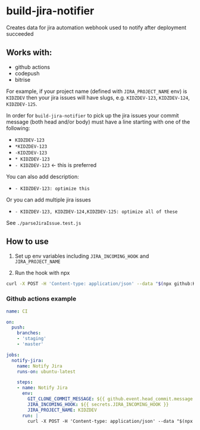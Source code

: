 # build-jira-notifier

Creates data for jira automation webhook used to notify after deployment succeeded

## Works with:
* github actions
* codepush
* bitrise

For example, if your project name (defined with `JIRA_PROJECT_NAME` env) is `KIDZDEV` then your jira issues will have slugs, e.g. `KIDZDEV-123`, `KIDZDEV-124`, `KIDZDEV-125`.

In order for `build-jira-notifier` to pick up the jira issues your commit message (both head and/or body) must have a line starting with one of the following:
* `KIDZDEV-123`
* `*KIDZDEV-123`
* `-KIDZDEV-123`
* `* KIDZDEV-123`
* `- KIDZDEV-123` <- this is preferred

You can also add description:
* `- KIDZDEV-123: optimize this`

Or you can add multiple jira issues
* `- KIDZDEV-123, KIDZDEV-124,KIDZDEV-125: optimize all of these`

See `./parseJiraIssue.test.js`


## How to use

1. Set up env variables including `JIRA_INCOMING_HOOK` and `JIRA_PROJECT_NAME`

2. Run the hook with npx
```bash
curl -X POST -H 'Content-type: application/json' --data "$(npx github:KidzToPros2018/build-jira-notifier)" "$JIRA_INCOMING_HOOK"
```

### Github actions example

```yaml
name: CI

on:
  push:
    branches:
    - 'staging'
    - 'master'

jobs:
  notify-jira:
    name: Notify Jira
    runs-on: ubuntu-latest

    steps:
    - name: Notify Jira
      env:
        GIT_CLONE_COMMIT_MESSAGE: ${{ github.event.head_commit.message }}
        JIRA_INCOMING_HOOK: ${{ secrets.JIRA_INCOMING_HOOK }}
        JIRA_PROJECT_NAME: KIDZDEV
      run: |
        curl -X POST -H 'Content-type: application/json' --data "$(npx github:KidzToPros2018/build-jira-notifier)" "$JIRA_INCOMING_HOOK"
```


